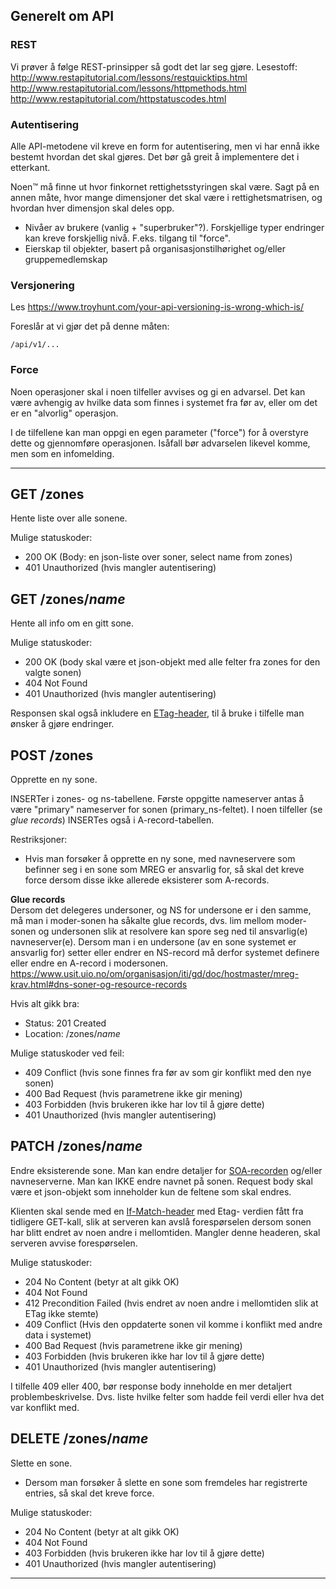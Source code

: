 ## Generelt om API

### REST

Vi prøver å følge REST-prinsipper så godt det lar seg gjøre. Lesestoff:  
http://www.restapitutorial.com/lessons/restquicktips.html
http://www.restapitutorial.com/lessons/httpmethods.html
http://www.restapitutorial.com/httpstatuscodes.html


### Autentisering
Alle API-metodene vil kreve en form for autentisering, men vi har ennå ikke bestemt hvordan det skal gjøres. Det bør gå greit å implementere det i etterkant.

Noen&#8482; må finne ut hvor finkornet rettighetsstyringen skal være. Sagt på en annen måte, hvor mange dimensjoner det skal være i rettighetsmatrisen, og hvordan hver dimensjon skal deles opp.
- Nivåer av brukere (vanlig + "superbruker"?). Forskjellige typer endringer kan kreve forskjellig nivå. F.eks. tilgang til "force".
- Eierskap til objekter, basert på  organisasjonstilhørighet og/eller gruppemedlemskap


### Versjonering

Les https://www.troyhunt.com/your-api-versioning-is-wrong-which-is/

Foreslår at vi gjør det på denne måten:
```
/api/v1/...
```

### Force

Noen operasjoner skal i noen tilfeller avvises og gi en advarsel. Det kan være avhengig av hvilke data som finnes i systemet fra før av, eller om det er en "alvorlig" operasjon.

I de tilfellene kan man oppgi en egen parameter ("force") for å overstyre dette og gjennomføre operasjonen. Isåfall bør advarselen likevel komme, men som en infomelding.

---

## GET /zones
Hente liste over alle sonene.

Mulige statuskoder:
- 200 OK (Body: en json-liste over soner, select name from zones)
- 401 Unauthorized (hvis mangler autentisering)

## GET /zones/*name*

Hente all info om en gitt sone.

Mulige statuskoder:
- 200 OK (body skal være et json-objekt med alle felter fra zones for den valgte sonen)
- 404 Not Found
- 401 Unauthorized (hvis mangler autentisering)

Responsen skal også inkludere en [ETag-header](https://en.wikipedia.org/wiki/HTTP_ETag),
til å bruke i tilfelle man ønsker å gjøre endringer.

## POST /zones

Opprette en ny sone.

INSERTer i zones- og ns-tabellene. Første oppgitte nameserver antas å være "primary" nameserver for sonen (primary_ns-feltet).
I noen tilfeller (se *glue records*) INSERTes også i A-record-tabellen.

Restriksjoner:
- Hvis man forsøker å opprette en ny sone, med navneservere som befinner seg i en sone som MREG er ansvarlig for, så skal det kreve force dersom disse ikke allerede eksisterer som A-records.

**Glue records**  
Dersom det delegeres undersoner, og NS for undersone er i den samme, må man i moder-sonen ha såkalte glue records, dvs. lim mellom moder-sonen og undersonen slik at resolvere kan spore seg ned til ansvarlig(e) navneserver(e). Dersom man i en undersone (av en sone systemet er ansvarlig for) setter eller endrer en NS-record må derfor systemet definere eller endre en A-record i modersonen.
https://www.usit.uio.no/om/organisasjon/iti/gd/doc/hostmaster/mreg-krav.html#dns-soner-og-resource-records

Hvis alt gikk bra:
- Status: 201 Created
- Location: /zones/*name*

Mulige statuskoder ved feil:
- 409 Conflict (hvis sone finnes fra før av som gir konflikt med den nye sonen)
- 400 Bad Request (hvis parametrene ikke gir mening)
- 403 Forbidden (hvis brukeren ikke har lov til å gjøre dette)
- 401 Unauthorized (hvis mangler autentisering)

## PATCH /zones/*name*

Endre eksisterende sone. Man kan endre detaljer for [SOA-recorden](https://en.wikipedia.org/wiki/SOA_record) og/eller navneserverne.
Man kan IKKE endre navnet på sonen.
Request body skal være et json-objekt som inneholder kun de feltene som skal endres.

Klienten skal sende med en [If-Match-header](https://developer.mozilla.org/en-US/docs/Web/HTTP/Headers/If-Match) med Etag- verdien fått fra tidligere GET-kall,
slik at serveren kan avslå forespørselen dersom sonen har blitt endret av noen andre i mellomtiden. Mangler denne headeren, skal serveren avvise forespørselen.

Mulige statuskoder:
- 204 No Content (betyr at alt gikk OK)
- 404 Not Found
- 412 Precondition Failed (hvis endret av noen andre i mellomtiden slik at ETag ikke stemte)
- 409 Conflict (Hvis den oppdaterte sonen vil komme i konflikt med andre data i systemet)
- 400 Bad Request (hvis parametrene ikke gir mening)
- 403 Forbidden (hvis brukeren ikke har lov til å gjøre dette)
- 401 Unauthorized (hvis mangler autentisering)

I tilfelle 409 eller 400, bør response body inneholde en mer detaljert problembeskrivelse. Dvs. liste hvilke felter som hadde feil verdi eller hva det var konflikt med.

## DELETE /zones/*name*

Slette en sone.

- Dersom man forsøker å slette en sone som fremdeles har registrerte entries, så skal det kreve force.

Mulige statuskoder:
- 204 No Content (betyr at alt gikk OK)
- 404 Not Found
- 403 Forbidden (hvis brukeren ikke har lov til å gjøre dette)
- 401 Unauthorized (hvis mangler autentisering)

---
